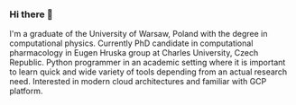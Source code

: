 ### Hi there 👋

<!--
**dsuwala/dsuwala** is a ✨ _special_ ✨ repository because its `README.md` (this file) appears on your GitHub profile.

Here are some ideas to get you started:

- 🔭 I’m currently working on ...
- 🌱 I’m currently learning ...
- 👯 I’m looking to collaborate on ...
- 🤔 I’m looking for help with ...
- 💬 Ask me about ...
- 📫 How to reach me: ...
- 😄 Pronouns: ...
- ⚡ Fun fact: ...
-->
                                                                       
I'm a graduate of the University of Warsaw, Poland with the degree in computational physics. Currently PhD candidate in computational pharmacology in Eugen Hruska group at Charles University, Czech Republic. 
Python programmer in an academic setting where it is important to learn quick and wide variety of tools depending from an actual research need. Interested in modern cloud architectures and familiar with GCP platform.
